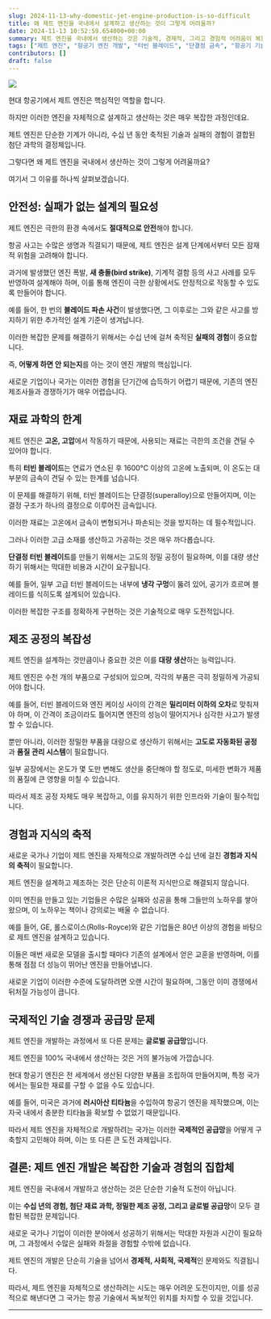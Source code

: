 ```yaml
---
slug: 2024-11-13-why-domestic-jet-engine-production-is-so-difficult
title: 왜 제트 엔진을 국내에서 설계하고 생산하는 것이 그렇게 어려울까?
date: 2024-11-13 10:52:59.654000+00:00
summary: 제트 엔진을 국내에서 생산하는 것은 기술적, 경제적, 그리고 경험적 어려움이 복합적으로 작용하는 매우 복잡한 과정입니다. 수십 년의 축적된 기술과 노하우가 필수적인 이유를 알아봅니다.
tags: ["제트 엔진", "항공기 엔진 개발", "터빈 블레이드", "단결정 금속", "항공기 기술", "재료 과학"]
contributors: []
draft: false
---
```


![](https://blogger.googleusercontent.com/img/a/AVvXsEiPX-qZfngE0IQCNlKl2Lv9XlNkiz0DllMxHnH-Nyf7yb6HIkg6xHn_dqwUHDATO2TSiYLWOcydNZ60kLHIQwqrVIagDf2gcnjGX6rC95v5LnQ2QS1jY4KvZaj1J-18E8SrZYKYxf-39lTaWrynszCEubg_Iv4397gAW_bTnDChq-yfFBSSUTuGC6kbKPI)

현대 항공기에서 제트 엔진은 핵심적인 역할을 합니다.

하지만 이러한 엔진을 자체적으로 설계하고 생산하는 것은 매우 복잡한 과정인데요.

제트 엔진은 단순한 기계가 아니라, 수십 년 동안 축적된 기술과 실패의 경험이 결합된 첨단 과학의 결정체입니다.

그렇다면 왜 제트 엔진을 국내에서 생산하는 것이 그렇게 어려울까요?

여기서 그 이유를 하나씩 살펴보겠습니다.

## 안전성: 실패가 없는 설계의 필요성

제트 엔진은 극한의 환경 속에서도 **절대적으로 안전**해야 합니다.

항공 사고는 수많은 생명과 직결되기 때문에, 제트 엔진은 설계 단계에서부터 모든 잠재적 위험을 고려해야 합니다.

과거에 발생했던 엔진 폭발, **새 충돌(bird strike)**, 기계적 결함 등의 사고 사례를 모두 반영하여 설계해야 하며, 이를 통해 엔진이 극한 상황에서도 안정적으로 작동할 수 있도록 만들어야 합니다.

예를 들어, 한 번의 **블레이드 파손 사건**이 발생했다면, 그 이후로는 그와 같은 사고를 방지하기 위한 추가적인 설계 기준이 생겨납니다.

이러한 복잡한 문제를 해결하기 위해서는 수십 년에 걸쳐 축적된 **실패의 경험**이 중요합니다.

즉, **어떻게 하면 안 되는지**를 아는 것이 엔진 개발의 핵심입니다.

새로운 기업이나 국가는 이러한 경험을 단기간에 습득하기 어렵기 때문에, 기존의 엔진 제조사들과 경쟁하기가 매우 어렵습니다.

## 재료 과학의 한계

제트 엔진은 **고온, 고압**에서 작동하기 때문에, 사용되는 재료는 극한의 조건을 견딜 수 있어야 합니다.

특히 **터빈 블레이드**는 연료가 연소된 후 1600°C 이상의 고온에 노출되며, 이 온도는 대부분의 금속이 견딜 수 있는 한계를 넘습니다.

이 문제를 해결하기 위해, 터빈 블레이드는 단결정(superalloy)으로 만들어지며, 이는 결정 구조가 하나의 결정으로 이루어진 금속입니다.

이러한 재료는 고온에서 금속이 변형되거나 파손되는 것을 방지하는 데 필수적입니다.

그러나 이러한 고급 소재를 생산하고 가공하는 것은 매우 까다롭습니다.

**단결정 터빈 블레이드**를 만들기 위해서는 고도의 정밀 공정이 필요하며, 이를 대량 생산하기 위해서는 막대한 비용과 시간이 요구됩니다.

예를 들어, 일부 고급 터빈 블레이드는 내부에 **냉각 구멍**이 뚫려 있어, 공기가 흐르며 블레이드를 식히도록 설계되어 있습니다.

이러한 복잡한 구조를 정확하게 구현하는 것은 기술적으로 매우 도전적입니다.

## 제조 공정의 복잡성

제트 엔진을 설계하는 것만큼이나 중요한 것은 이를 **대량 생산**하는 능력입니다.

제트 엔진은 수천 개의 부품으로 구성되어 있으며, 각각의 부품은 극히 정밀하게 가공되어야 합니다.

예를 들어, 터빈 블레이드와 엔진 케이싱 사이의 간격은 **밀리미터 이하의 오차**로 맞춰져야 하며, 이 간격이 조금이라도 틀어지면 엔진의 성능이 떨어지거나 심각한 사고가 발생할 수 있습니다.

뿐만 아니라, 이러한 정밀한 부품을 대량으로 생산하기 위해서는 **고도로 자동화된 공정**과 **품질 관리 시스템**이 필요합니다.

일부 공장에서는 온도가 몇 도만 변해도 생산을 중단해야 할 정도로, 미세한 변화가 제품의 품질에 큰 영향을 미칠 수 있습니다.

따라서 제조 공정 자체도 매우 복잡하고, 이를 유지하기 위한 인프라와 기술이 필수적입니다.

## 경험과 지식의 축적

새로운 국가나 기업이 제트 엔진을 자체적으로 개발하려면 수십 년에 걸친 **경험과 지식의 축적**이 필요합니다.

제트 엔진을 설계하고 제조하는 것은 단순히 이론적 지식만으로 해결되지 않습니다.

이미 엔진을 만들고 있는 기업들은 수많은 실패와 성공을 통해 그들만의 노하우를 쌓아왔으며, 이 노하우는 책이나 강의로는 배울 수 없습니다.

예를 들어, GE, 롤스로이스(Rolls-Royce)와 같은 기업들은 80년 이상의 경험을 바탕으로 제트 엔진을 설계하고 있습니다.

이들은 매번 새로운 모델을 출시할 때마다 기존의 설계에서 얻은 교훈을 반영하며, 이를 통해 점점 더 성능이 뛰어난 엔진을 만들어냅니다.

새로운 기업이 이러한 수준에 도달하려면 오랜 시간이 필요하며, 그동안 이미 경쟁에서 뒤처질 가능성이 큽니다.

## 국제적인 기술 경쟁과 공급망 문제

제트 엔진을 개발하는 과정에서 또 다른 문제는 **글로벌 공급망**입니다.

제트 엔진을 100% 국내에서 생산하는 것은 거의 불가능에 가깝습니다.

현대 항공기 엔진은 전 세계에서 생산된 다양한 부품을 조립하여 만들어지며, 특정 국가에서는 필요한 재료를 구할 수 없을 수도 있습니다.

예를 들어, 미국은 과거에 **러시아산 티타늄**을 수입하여 항공기 엔진을 제작했으며, 이는 자국 내에서 충분한 티타늄을 확보할 수 없었기 때문입니다.

따라서 제트 엔진을 자체적으로 개발하려는 국가는 이러한 **국제적인 공급망**을 어떻게 구축할지 고민해야 하며, 이는 또 다른 큰 도전 과제입니다.

## 결론: 제트 엔진 개발은 복잡한 기술과 경험의 집합체

제트 엔진을 국내에서 개발하고 생산하는 것은 단순한 기술적 도전이 아닙니다.

이는 **수십 년의 경험, 첨단 재료 과학, 정밀한 제조 공정, 그리고 글로벌 공급망**이 모두 결합된 복잡한 문제입니다.

새로운 국가나 기업이 이러한 분야에서 성공하기 위해서는 막대한 자원과 시간이 필요하며, 그 과정에서 수많은 실패와 좌절을 경험할 수밖에 없습니다.

제트 엔진의 개발은 단순히 기술을 넘어서 **경제적, 사회적, 국제적**인 문제와도 직결됩니다.

따라서, 제트 엔진을 자체적으로 생산하려는 시도는 매우 어려운 도전이지만, 이를 성공적으로 해낸다면 그 국가는 항공 기술에서 독보적인 위치를 차지할 수 있을 것입니다.

---

